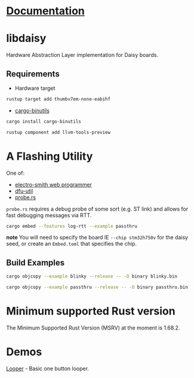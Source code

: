 # [Documentation](https://docs.rs/libdaisy)

# libdaisy

Hardware Abstraction Layer implementation for Daisy boards.

## Requirements

- Hardware target

```bash
rustup target add thumbv7em-none-eabihf
```

- [cargo-binutils][cargo-binutils-url]

```bash
cargo install cargo-binutils

rustup component add llvm-tools-preview
```

# A Flashing Utility

One of:

- [electro-smith web programmer](https://electro-smith.github.io/Programmer/)
- [dfu-util](http://dfu-util.sourceforge.net/)
- [probe.rs](https://probe.rs/)

`probe.rs` requires a debug probe of some sort (e.g. ST link) and allows for fast debugging messages via RTT.

```bash
cargo embed --features log-rtt --example passthru
```
**note** You will need to specify the board IE `--chip stm32h750v` for the daisy seed, or create an `Embed.toml` that specifies the chip.

## Build Examples

```bash
cargo objcopy --example blinky --release -- -O binary blinky.bin
```

```bash
cargo objcopy --example passthru --release -- -O binary passthru.bin
```

# Minimum supported Rust version

The Minimum Supported Rust Version (MSRV) at the moment is 1.68.2.

# Demos

[Looper](https://github.com/mtthw-meyer/daisy-looper) - Basic one button looper.

[cargo-binutils-url]: https://github.com/rust-embedded/cargo-binutils
